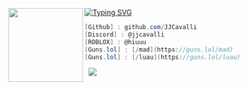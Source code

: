 [![Typing SVG](https://readme-typing-svg.demolab.com?font=Fira+Code&weight=500&size=21&pause=1000&color=002BF7&width=435&lines=JJCavalli+-+Full+Stack+Developer)](https://git.io/typing-svg)
<img align="left" src="https://upload.wikimedia.org/wikipedia/commons/thumb/3/34/Red_star.svg/220px-Red_star.svg.png" width="147"/> 

```csharp
[Github] : github.com/JJCavalli
[Discord] : @jjcavalli
[ROBLOX] : @hiuuu
[Guns.lol] : [/mad](https://guns.lol/mad)
[Guns.lol] : [/luau](https://guns.lol/luau)
```
&zwnj; 
&zwnj; 
![](https://komarev.com/ghpvc/?username=hris69)

